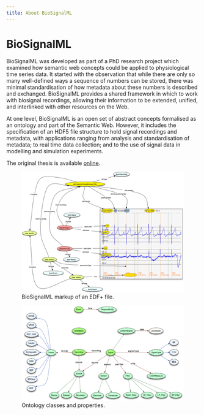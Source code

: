 ```yaml
---
title: About BioSignalML
---
```


# BioSignalML

BioSignalML was developed as part of a PhD research project which examined how semantic web concepts could be applied to physiological time series data. It started with the observation that while there are only so many well-defined ways a sequence of numbers can be stored, there was minimal standardisation of how metadata about these numbers is described and exchanged. BioSignalML provides a shared framework in which to work with biosignal recordings, allowing their information to be extended, unified, and interlinked with other resources on the Web.

At one level, BioSignalML is an open set of abstract concepts formalised as an ontology and part of the Semantic Web. However, it includes the specification of an HDF5 file structure to hold signal recordings and metadata, with applications ranging from analysis and standardisation of metadata; to real time data collection; and to the use of signal data in modelling and simulation experiments.

The original thesis is available [online](https://auckland.primo.exlibrisgroup.com/permalink/64UAUCK_INST/13vfdcn/alma99261387214002091).

<figure >
    <img src="./images/edfexample.png" alt="BioSignalML markup of an EDF+ file"/>
    <figcaption>BioSignalML markup of an EDF+ file.</figcaption>
</figure>
<figure >
    <img src="./images/ontology.png" alt="Ontology classes and properties"/>
    <figcaption>Ontology classes and properties.</figcaption>
</figure>

<!-- 

## The author

A short CV??

-->
